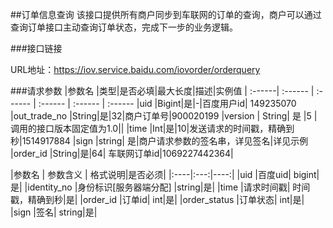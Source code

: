 ##订单信息查询
该接口提供所有商户同步到车联网的订单的查询，商户可以通过查询订单接口主动查询订单状态，完成下一步的业务逻辑。

###接口链接

URL地址：https://iov.service.baidu.com/iovorder/orderquery

###请求参数
 |参数名 |类型|是否必填|最大长度|描述|实例值
| :------| :------ | :------ | :------ | :------ | :------ 
 |uid |Bigint|是|-|百度用户id| 149235070
 |out_trade_no |String|是|32|商户订单号|900020199
 |version | String| 是 |5 |调用的接口版本固定值为1.0||
 |time |Int|是|10|发送请求的时间戳，精确到秒|1514917884
 |sign |string| 是|商户请求参数的签名串，详见签名|详见示例
 |order_id |String|是|64| 车联网订单id|1069227442364|





|参数名 | 参数含义 | 格式说明|是否必须|
|:----|:---:|----:|
 |uid |百度uid| bigint|是|
 |identity_no  |身份标识[服务器端分配] |string|是|
 |time |请求时间戳| 时间戳，精确到秒|是|
 |order_id |订单id| int|是|
 |order_status |订单状态| int|是|
 |sign |签名| string|是|